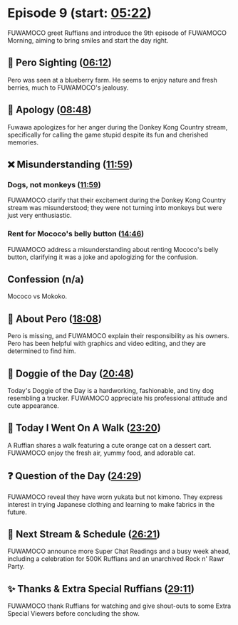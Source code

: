 # Episode 9 (start: [05:22](https://youtu.be/4IX46S1AiJk?t=05m22s))

FUWAMOCO greet Ruffians and introduce the 9th episode of FUWAMOCO Morning, aiming to bring smiles and start the day right.

## 👀 Pero Sighting ([06:12](https://youtu.be/4IX46S1AiJk?t=06m12s))

Pero was seen at a blueberry farm. He seems to enjoy nature and fresh berries, much to FUWAMOCO's jealousy.

## 🙇 Apology ([08:48](https://youtu.be/4IX46S1AiJk?t=08m48s))

Fuwawa apologizes for her anger during the Donkey Kong Country stream, specifically for calling the game stupid despite its fun and cherished memories.

## ❌ Misunderstanding ([11:59](https://youtu.be/4IX46S1AiJk?t=11m59s))

### Dogs, not monkeys ([11:59](https://youtu.be/4IX46S1AiJk?t=11m59s))

FUWAMOCO clarify that their excitement during the Donkey Kong Country stream was misunderstood; they were not turning into monkeys but were just very enthusiastic.

### Rent for Mococo's belly button ([14:46](https://youtu.be/4IX46S1AiJk?t=14m46s))

FUWAMOCO address a misunderstanding about renting Mococo's belly button, clarifying it was a joke and apologizing for the confusion.

## Confession (n/a)

Mococo vs Mokoko.

## 💜 About Pero ([18:08](https://youtu.be/4IX46S1AiJk?t=18m08s))

Pero is missing, and FUWAMOCO explain their responsibility as his owners. Pero has been helpful with graphics and video editing, and they are determined to find him.

## 🐶 Doggie of the Day ([20:48](https://youtu.be/4IX46S1AiJk?t=20m48s))

Today's Doggie of the Day is a hardworking, fashionable, and tiny dog resembling a trucker. FUWAMOCO appreciate his professional attitude and cute appearance.

## 🚶 Today I Went On A Walk ([23:20](https://youtu.be/4IX46S1AiJk?t=23m20s))

A Ruffian shares a walk featuring a cute orange cat on a dessert cart. FUWAMOCO enjoy the fresh air, yummy food, and adorable cat.

## ❓ Question of the Day ([24:29](https://youtu.be/4IX46S1AiJk?t=24m29s))

FUWAMOCO reveal they have worn yukata but not kimono. They express interest in trying Japanese clothing and learning to make fabrics in the future.

## 📅 Next Stream & Schedule ([26:21](https://youtu.be/4IX46S1AiJk?t=26m21s))

FUWAMOCO announce more Super Chat Readings and a busy week ahead, including a celebration for 500K Ruffians and an unarchived Rock n' Rawr Party.

## ✨ Thanks & Extra Special Ruffians ([29:11](https://youtu.be/4IX46S1AiJk?t=29m11s))

FUWAMOCO thank Ruffians for watching and give shout-outs to some Extra Special Viewers before concluding the show.
